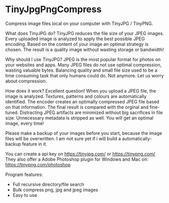 # TinyJpgPngCompress
Compress image files local on your computer with TinyJPG / TinyPNG.

What does TinyJPG do?
TinyJPG reduces the file size of your JPEG images. Every uploaded image is analyzed to apply the best possible JPEG encoding. Based on the content of your image an optimal strategy is chosen. The result is a quality image without wasting storage or bandwidth!

Why should I use TinyJPG?
JPEG is the most popular format for photos on your websites and apps. Many JPEG files do not use optimal compression, wasting valuable bytes. Balancing quality and small file size used to be a time consuming task that only humans could do. Not anymore. Let us worry about compression.

How does it work?
Excellent question! When you upload a JPEG file, the image is analyzed. Textures, patterns and colours are automatically identified. The encoder creates an optimally compressed JPEG file based on that information. The final result is compared with the orginal and fine-tuned. Distracting JPEG artifacts are minimized without big sacrifices in file size. Unnecessary metadata is stripped as well. You will get an optimal image, every time!

Please make a backup of your images before you start, because the image files will be overwritten. I am not sure yet if i will build a automatically-backup feature in it.

You can create a api key on https://tinyjpg.com/ or https://tinypng.com/
They also offer a Adobe Photoshop plugin for Windows and Mac on: https://tinypng.com/photoshop

Program features:
- Full recursive directory/file search
- Bulk compress png, jpg and jpeg images
- Easy to use
